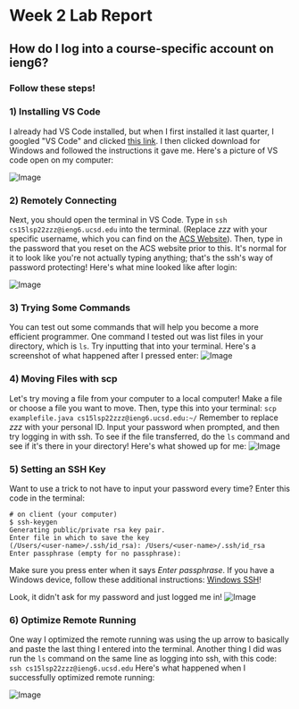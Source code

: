 # **Week 2 Lab Report**

## How do I log into a course-specific account on ieng6?
### Follow these steps!
### 1) Installing VS Code
I already had VS Code installed, but when I first installed it last quarter, I googled "VS Code" and clicked [this link](https://code.visualstudio.com/). I then clicked download for Windows and followed the instructions it gave me. Here's a picture of VS code open on my computer:

![Image](https://i.imgur.com/ltEuYS4.png)

### 2) Remotely Connecting
Next, you should open the terminal in VS Code. Type in `ssh cs15lsp22zzz@ieng6.ucsd.edu` into the terminal. (Replace _zzz_ with your specific username, which you can find on the [ACS Website](https://sdacs.ucsd.edu/~icc/index.php)). Then, type in the password that you reset on the ACS website prior to this. It's normal for it to look like you're not actually typing anything; that's the ssh's way of password protecting! Here's what mine looked like after login:

![Image](https://i.imgur.com/iAKCJT7.png)

### 3) Trying Some Commands
You can test out some commands that will help you become a more efficient programmer. One command I tested out was list files in your directory, which is `ls`. Try inputting that into your terminal. Here's a screenshot of what happened after I pressed enter: ![Image](https://i.imgur.com/Y8ImhqU.png)

### 4) Moving Files with scp
Let's try moving a file from your computer to a local computer! Make a file or choose a file you want to move. Then, type this into your terminal: `scp examplefile.java cs15lsp22zzz@ieng6.ucsd.edu:~/` Remember to replace _zzz_ with your personal ID. Input your password when prompted, and then try logging in with ssh. To see if the file transferred, do the `ls` command and see if it's there in your directory! Here's what showed up for me: ![Image](https://i.imgur.com/K3j1IYZ.png)

### 5) Setting an SSH Key
Want to use a trick to not have to input your password every time? Enter this code in the terminal:

```
# on client (your computer)
$ ssh-keygen
Generating public/private rsa key pair.
Enter file in which to save the key
(/Users/<user-name>/.ssh/id_rsa): /Users/<user-name>/.ssh/id_rsa
Enter passphrase (empty for no passphrase):
```
Make sure you press enter when it says _Enter passphrase_. If you have a Windows device, follow these additional instructions: [Windows SSH](https://docs.microsoft.com/en-us/windows-server/administration/openssh/openssh_keymanagement#user-key-generation)!

Look, it didn't ask for my password and just logged me in! ![Image](https://i.imgur.com/4zKVVyR.png)

### 6) Optimize Remote Running

One way I optimized the remote running was using the up arrow to basically and paste the last thing I entered into the terminal. Another thing I did was run the `ls` command on the same line as logging into ssh, with this code: `ssh cs15lsp22zzz@ieng6.ucsd.edu`
Here's what happened when I successfully optimized remote running:

![Image](https://i.imgur.com/Bq5wisQ.png)
